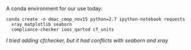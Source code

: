 A conda environment for our use today:
```
conda create -n dmac_cmop_nov15 python=2.7 ipython-notebook requests 
  xray matplotlib seaborn 
  compliance-checker ioos_qartod cf_units
```
*I tried adding cfchecker, but it had conflicts with seaborn and xray*
